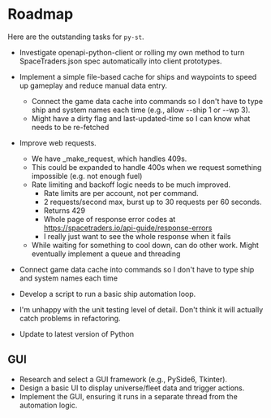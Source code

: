 # Roadmap

Here are the outstanding tasks for `py-st`.

- Investigate openapi-python-client or rolling my own method to turn SpaceTraders.json spec automatically into client prototypes.
- Implement a simple file-based cache for ships and waypoints to speed up gameplay and reduce manual data entry.
  - Connect the game data cache into commands so I don't have to type ship and system names each time (e.g., allow --ship 1 or --wp 3).
  - Might have a dirty flag and last-updated-time so I can know what needs to be re-fetched

- Improve web requests.
  - We have _make_request, which handles 409s.
  - This could be expanded to handle 400s when we request something impossible (e.g. not enough fuel)
  - Rate limiting and backoff logic needs to be much improved.
    - Rate limits are per account, not per command.
    - 2 requests/second max, burst up to 30 requests per 60 seconds.
    - Returns 429
    - Whole page of response error codes at https://spacetraders.io/api-guide/response-errors
    - I really just want to see the whole response when it fails
  - While waiting for something to cool down, can do other work. Might eventually implement a queue and threading

- Connect game data cache into commands so I don't have to type ship and system names each time
- Develop a script to run a basic ship automation loop.

- I'm unhappy with the unit testing level of detail. Don't think it will actually catch problems in refactoring.

- Update to latest version of Python

## GUI
- Research and select a GUI framework (e.g., PySide6, Tkinter).
- Design a basic UI to display universe/fleet data and trigger actions.
- Implement the GUI, ensuring it runs in a separate thread from the automation logic.
